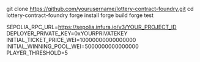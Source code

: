 <!-- 🎟️ Lottery Smart Contract (Foundry)
A secure, transparent Lottery smart contract built with Foundry and Solidity. Players buy tickets with ETH; when enough tickets are sold, one winner receives the jackpot. Owner earns a percentage of each ticket sale.

✨ Features
ETH-based lottery with configurable ticket price, jackpot, and player threshold

Secure winner selection (demo pseudorandomness; upgrade to Chainlink VRF for production)

Owner earns a configurable cut

Fully tested and easy to deploy with Foundry

Emits events for easy frontend integration

⚡ Quick Start
Requirements
Foundry (Forge, Anvil, Cast)

Node.js & npm (for frontend integration)

Ethereum wallet & Sepolia testnet ETH

Installation
Clone and install dependencies: -->

git clone https://github.com/yourusername/lottery-contract-foundry.git
cd lottery-contract-foundry
forge install
forge build
forge test



<!-- Deployment (Sepolia example)
Update your .env file with: -->

SEPOLIA_RPC_URL=https://sepolia.infura.io/v3/YOUR_PROJECT_ID
DEPLOYER_PRIVATE_KEY=0xYOURPRIVATEKEY
INITIAL_TICKET_PRICE_WEI=10000000000000000
INITIAL_WINNING_POOL_WEI=5000000000000000
PLAYER_THRESHOLD=5

<!-- Deploy your contract to Sepolia: -->

<!-- forge script script/DeployLottery.s.sol:DeployLottery --rpc-url $SEPOLIA_RPC_URL --broadcast --private-key $DEPLOYER_PRIVATE_KEY

Interacting/Verifying
The ABI is generated at out/lottery.sol/Lottery.json for frontend use.

Use Cast or Etherscan to interact and verify.

🏗️ Project Structure
text
src/                # Solidity smart contract
test/               # Foundry tests
script/             # Deployment and management scripts
out/                # Artifacts (ABI, bytecode)
.env                # Secrets and config for deployment
foundry.toml        # Foundry configuration


📄 Example
text
Lottery.sol: (simplified)
function buyTicket() public payable;
function withdrawOwnerBalance() external onlyOwner;
function getPlayersCount() public view returns (uint256);
event TicketBought(address indexed player, uint256 lotteryId, uint256 amount);
event WinnerDrawn(address indexed winner, uint256 winningAmount, uint256 lotteryId);
🔒 Security & Notes
Only use pseudorandomness for testing; for production, upgrade to Chainlink VRF or similar secure randomness solutions.

Do not expose .env or private keys in public repos.

Review smart contract code for best practices and edge cases.

💡 Integrating With Frontend
Use the contract ABI from out/lottery.sol/Lottery.json.

Use wagmi, ethers.js, or web3.js for React or Next.js dApps.

📢 License
MIT

🙋‍♂️ Contact & Support
Raise an issue or contact vivekrawat0107@gmail.com 
-->







